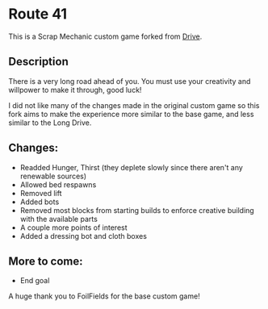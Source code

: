 # Route 41
This is a Scrap Mechanic custom game forked from [Drive](https://github.com/FoilFields/Drive).

## Description
There is a very long road ahead of you. You must use your creativity and willpower to make it through, good luck!

I did not like many of the changes made in the original custom game so this fork aims to make the experience more similar to the base game, and less similar to the Long Drive.

## Changes:
 - Readded Hunger, Thirst (they deplete slowly since there aren't any renewable sources)
 - Allowed bed respawns
 - Removed lift
 - Added bots
 - Removed most blocks from starting builds to enforce creative building with the available parts
 - A couple more points of interest
 - Added a dressing bot and cloth boxes

## More to come:
 - End goal


A huge thank you to FoilFields for the base custom game!